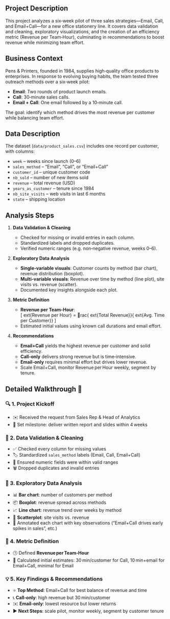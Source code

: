 ## Project Description  
This project analyzes a six‑week pilot of three sales strategies—Email, Call, and Email+Call—for a new office stationery line. It covers data validation and cleaning, exploratory visualizations, and the creation of an efficiency metric (Revenue per Team‑Hour), culminating in recommendations to boost revenue while minimizing team effort.

## Business Context  
Pens & Printers, founded in 1984, supplies high‑quality office products to enterprises. In response to evolving buying habits, the team tested three outreach methods over a six‑week pilot:
- **Email**: Two rounds of product launch emails.  
- **Call**: 30‑minute sales calls.  
- **Email + Call**: One email followed by a 10‑minute call.

The goal: identify which method drives the most revenue per customer while balancing team effort.

## Data Description  
The dataset (`data/product_sales.csv`) includes one record per customer, with columns:
- `week` – weeks since launch (0–6)  
- `sales_method` – “Email”, “Call”, or “Email+Call”  
- `customer_id` – unique customer code  
- `nb_sold` – number of new items sold  
- `revenue` – total revenue (USD)  
- `years_as_customer` – tenure since 1984  
- `nb_site_visits` – web visits in last 6 months  
- `state` – shipping location  

## Analysis Steps

1. **Data Validation & Cleaning**  
   - Checked for missing or invalid entries in each column.  
   - Standardized labels and dropped duplicates.  
   - Verified numeric ranges (e.g. non‑negative revenue, weeks 0–6).

2. **Exploratory Data Analysis**  
   - **Single‑variable visuals**: Customer counts by method (bar chart), revenue distribution (boxplot).  
   - **Multi‑variable visuals**: Revenue over time by method (line plot), site visits vs. revenue (scatter).  
   - Documented key insights alongside each plot.

3. **Metric Definition**  
   - **Revenue per Team‑Hour**:  
     \[
       	ext{Revenue per Hour} = rac{	ext{Total Revenue}}{	ext{Avg. Time per Customer}}
     \]  
   - Estimated initial values using known call durations and email effort.

4. **Recommendations**  
   - **Email+Call** yields the highest revenue per customer and solid efficiency.  
   - **Call‑only** delivers strong revenue but is time‑intensive.  
   - **Email‑only** requires minimal effort but drives lower revenue.  
   - Scale Email+Call, monitor Revenue per Hour weekly, segment by tenure.

## Detailed Walkthrough 🚀

### 🔍 1. Project Kickoff
- ✉️ Received the request from Sales Rep & Head of Analytics  
- 📅 Set milestone: deliver written report and slides within 4 weeks  

### 🧹 2. Data Validation & Cleaning
- ✅ Checked every column for missing values  
- 🏷️ Standardized `sales_method` labels (Email, Call, Email+Call)  
- 🔢 Ensured numeric fields were within valid ranges  
- 🗑️ Dropped duplicates and invalid entries

### 🔎 3. Exploratory Data Analysis
- 📊 **Bar chart**: number of customers per method  
- 📦 **Boxplot**: revenue spread across methods  
- 📈 **Line chart**: revenue trend over weeks by method  
- 🔄 **Scatterplot**: site visits vs. revenue  
- 📝 Annotated each chart with key observations (“Email+Call drives early spikes in sales”, etc.)

### 📏 4. Metric Definition
- 🕒 Defined **Revenue per Team‑Hour**  
- 🧮 Calculated initial estimates: 30 min/customer for Call, 10 min+email for Email+Call, minimal for Email

### 💡 5. Key Findings & Recommendations
- ⭐ **Top Method**: Email+Call for best balance of revenue and time  
- 📞 **Call‑only**: high revenue but 30 min/customer  
- ✉️ **Email‑only**: lowest resource but lower returns  
- ▶️ **Next Steps**: scale pilot, monitor weekly, segment by customer tenure


